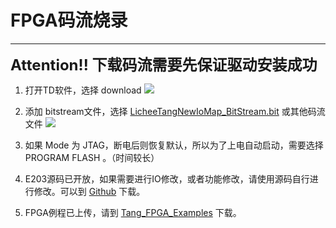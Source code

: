 # FPGA码流烧录

----

<font size = 5>**Attention!! 下载码流需要先保证驱动安装成功**</font>

1. 打开TD软件，选择 download
![](https://fdvad021asfd8q.oss-cn-hangzhou.aliyuncs.com/migrate/E203_TD_download.png)

2. 添加 bitstream文件，选择 [LicheeTangNewIoMap_BitStream.bit](https://fdvad021asfd8q.oss-cn-hangzhou.aliyuncs.com/LicheeTang/LicheeTangNewIoMap_BitStream.bit) 或其他码流文件
![](https://fdvad021asfd8q.oss-cn-hangzhou.aliyuncs.com/migrate/E203_TD_add.png)

3. 如果 Mode 为 JTAG，断电后则恢复默认，所以为了上电自动启动，需要选择 PROGRAM FLASH 。（时间较长）

4. E203源码已开放，如果需要进行IO修改，或者功能修改，请使用源码自行进行修改。可以到 [Github](https://github.com/Lichee-Pi/Tang_E203_Mini.git) 下载。

5. FPGA例程已上传，请到 [Tang_FPGA_Examples](https://github.com/Lichee-Pi/Tang_FPGA_Examples.git) 下载。